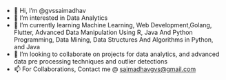 - 👋 Hi, I’m @gvssaimadhav
- 👀 I’m interested in Data Analytics
- 🌱 I’m currently learning Machine Learning, Web Development,Golang, Flutter, Advanced Data Manipulation Using R, Java And Python Programming, Data Mining, Data Structures And Algorithms in Python, and Java
- 💞️ I’m looking to collaborate on projects for data analytics, and advanced data pre processing techniques and outlier detections
- 📫 For Collaborations, Contact me @ saimadhavgvs@gmail.com
<!---
gvssaimadhav/gvssaimadhav is a ✨ special ✨ repository because its `README.md` (this file) appears on your GitHub profile.
You can click the Preview link to take a look at your changes.
--->
